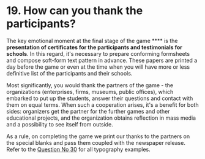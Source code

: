 # 19. How can you thank the participants?

The key emotional moment at the final stage of the game \*\*\*\* is the **presentation of certificates for the participants and testimonials for schools**. In this regard, it's necessary to prepare conforming formsheets and compose soft-form text pattern in advance. These papers are printed a day before the game or even at the time when you will have more or less definitive list of the participants and their schools.

Most significantly, you would thank the partners of the game - the organizations (enterprises, firms, museums, public offices), which embarked to put up the students, answer their questions and contact with them on equal terms. When such a cooperation arises, it's a benefit for both sides: organizers get the partner for the further games and other educational projects, and the organization obtains reflection in mass media and a possibility to see itself from outside.

As a rule, on completing the game we print our thanks to the partners on the special blanks and pass them coupled with the newspaper release. Refer to the [Question No 30](../30.-where-can-the-example-be-viewed/) for all typography examples.
